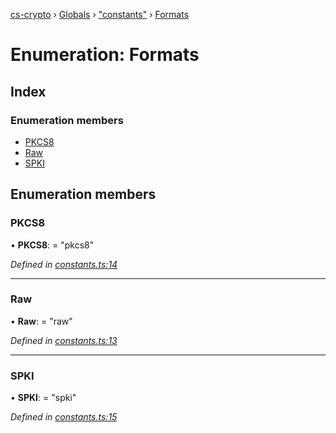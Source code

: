 [cs-crypto](../README.md) › [Globals](../globals.md) › ["constants"](../modules/_constants_.md) › [Formats](_constants_.formats.md)

# Enumeration: Formats

## Index

### Enumeration members

* [PKCS8](_constants_.formats.md#pkcs8)
* [Raw](_constants_.formats.md#raw)
* [SPKI](_constants_.formats.md#spki)

## Enumeration members

###  PKCS8

• **PKCS8**: = "pkcs8"

*Defined in [constants.ts:14](https://github.com/very-amused/CS-crypto/blob/abdac76/src/constants.ts#L14)*

___

###  Raw

• **Raw**: = "raw"

*Defined in [constants.ts:13](https://github.com/very-amused/CS-crypto/blob/abdac76/src/constants.ts#L13)*

___

###  SPKI

• **SPKI**: = "spki"

*Defined in [constants.ts:15](https://github.com/very-amused/CS-crypto/blob/abdac76/src/constants.ts#L15)*
